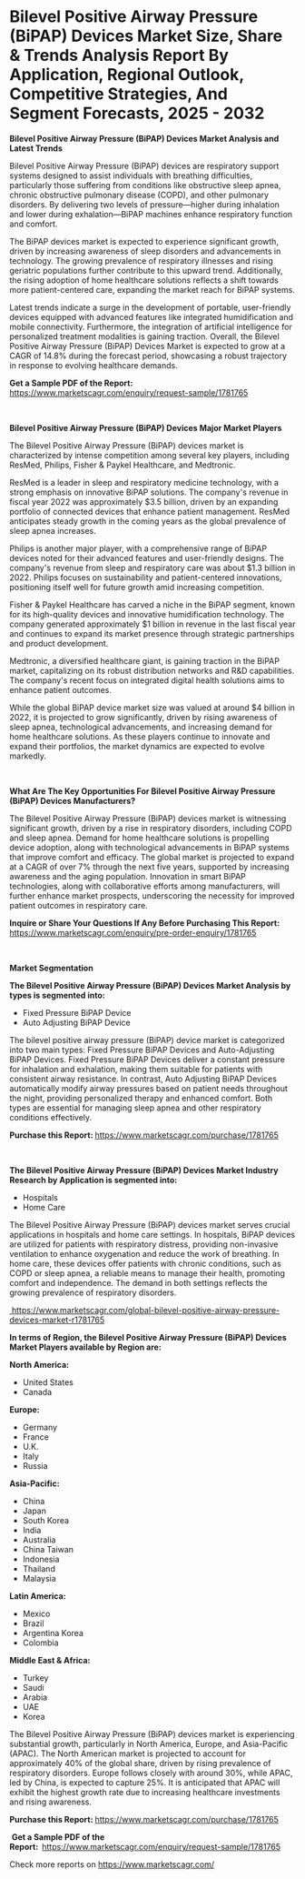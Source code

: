 <p><h1>Bilevel Positive Airway Pressure (BiPAP) Devices Market Size, Share & Trends Analysis Report By Application, Regional Outlook, Competitive Strategies, And Segment Forecasts, 2025 - 2032</h1></p><p><strong>Bilevel Positive Airway Pressure (BiPAP) Devices Market Analysis and Latest Trends</strong></p>
<p><p>Bilevel Positive Airway Pressure (BiPAP) devices are respiratory support systems designed to assist individuals with breathing difficulties, particularly those suffering from conditions like obstructive sleep apnea, chronic obstructive pulmonary disease (COPD), and other pulmonary disorders. By delivering two levels of pressure—higher during inhalation and lower during exhalation—BiPAP machines enhance respiratory function and comfort.</p><p>The BiPAP devices market is expected to experience significant growth, driven by increasing awareness of sleep disorders and advancements in technology. The growing prevalence of respiratory illnesses and rising geriatric populations further contribute to this upward trend. Additionally, the rising adoption of home healthcare solutions reflects a shift towards more patient-centered care, expanding the market reach for BiPAP systems.</p><p>Latest trends indicate a surge in the development of portable, user-friendly devices equipped with advanced features like integrated humidification and mobile connectivity. Furthermore, the integration of artificial intelligence for personalized treatment modalities is gaining traction. Overall, the Bilevel Positive Airway Pressure (BiPAP) Devices Market is expected to grow at a CAGR of 14.8% during the forecast period, showcasing a robust trajectory in response to evolving healthcare demands.</p></p>
<p><strong>Get a Sample PDF of the Report:&nbsp;</strong> <a href="https://www.marketscagr.com/enquiry/request-sample/1781765?utm_campaign=2194&utm_medium=2&utm_source=Github&utm_content=ia&utm_term=05032025&utm_id=bilevel-positive-airway-pressure-bipap-devices">https://www.marketscagr.com/enquiry/request-sample/1781765</a></p>
<p>&nbsp;</p>
<p><strong>Bilevel Positive Airway Pressure (BiPAP) Devices Major Market Players</strong></p>
<p><p>The Bilevel Positive Airway Pressure (BiPAP) devices market is characterized by intense competition among several key players, including ResMed, Philips, Fisher & Paykel Healthcare, and Medtronic. </p><p>ResMed is a leader in sleep and respiratory medicine technology, with a strong emphasis on innovative BiPAP solutions. The company's revenue in fiscal year 2022 was approximately $3.5 billion, driven by an expanding portfolio of connected devices that enhance patient management. ResMed anticipates steady growth in the coming years as the global prevalence of sleep apnea increases.</p><p>Philips is another major player, with a comprehensive range of BiPAP devices noted for their advanced features and user-friendly designs. The company's revenue from sleep and respiratory care was about $1.3 billion in 2022. Philips focuses on sustainability and patient-centered innovations, positioning itself well for future growth amid increasing competition.</p><p>Fisher & Paykel Healthcare has carved a niche in the BiPAP segment, known for its high-quality devices and innovative humidification technology. The company generated approximately $1 billion in revenue in the last fiscal year and continues to expand its market presence through strategic partnerships and product development.</p><p>Medtronic, a diversified healthcare giant, is gaining traction in the BiPAP market, capitalizing on its robust distribution networks and R&D capabilities. The company's recent focus on integrated digital health solutions aims to enhance patient outcomes.</p><p>While the global BiPAP device market size was valued at around $4 billion in 2022, it is projected to grow significantly, driven by rising awareness of sleep apnea, technological advancements, and increasing demand for home healthcare solutions. As these players continue to innovate and expand their portfolios, the market dynamics are expected to evolve markedly.</p></p>
<p>&nbsp;</p>
<p><strong>What Are The Key Opportunities For Bilevel Positive Airway Pressure (BiPAP) Devices Manufacturers?</strong></p>
<p><p>The Bilevel Positive Airway Pressure (BiPAP) devices market is witnessing significant growth, driven by a rise in respiratory disorders, including COPD and sleep apnea. Demand for home healthcare solutions is propelling device adoption, along with technological advancements in BiPAP systems that improve comfort and efficacy. The global market is projected to expand at a CAGR of over 7% through the next five years, supported by increasing awareness and the aging population. Innovation in smart BiPAP technologies, along with collaborative efforts among manufacturers, will further enhance market prospects, underscoring the necessity for improved patient outcomes in respiratory care.</p></p>
<p><strong>Inquire or Share Your Questions If Any Before Purchasing This Report:</strong> <a href="https://www.marketscagr.com/enquiry/pre-order-enquiry/1781765?utm_campaign=2194&utm_medium=2&utm_source=Github&utm_content=ia&utm_term=05032025&utm_id=bilevel-positive-airway-pressure-bipap-devices">https://www.marketscagr.com/enquiry/pre-order-enquiry/1781765</a></p>
<p>&nbsp;</p>
<p><strong>Market Segmentation</strong></p>
<p><strong>The Bilevel Positive Airway Pressure (BiPAP) Devices Market Analysis by types is segmented into:</strong></p>
<p><ul><li>Fixed Pressure BiPAP Device</li><li>Auto Adjusting BiPAP Device</li></ul></p>
<p><p>The bilevel positive airway pressure (BiPAP) device market is categorized into two main types: Fixed Pressure BiPAP Devices and Auto-Adjusting BiPAP Devices. Fixed Pressure BiPAP Devices deliver a constant pressure for inhalation and exhalation, making them suitable for patients with consistent airway resistance. In contrast, Auto Adjusting BiPAP Devices automatically modify airway pressures based on patient needs throughout the night, providing personalized therapy and enhanced comfort. Both types are essential for managing sleep apnea and other respiratory conditions effectively.</p></p>
<p><strong>Purchase this Report:&nbsp;</strong><a href="https://www.marketscagr.com/purchase/1781765?utm_campaign=2194&utm_medium=2&utm_source=Github&utm_content=ia&utm_term=05032025&utm_id=bilevel-positive-airway-pressure-bipap-devices">https://www.marketscagr.com/purchase/1781765</a></p>
<p>&nbsp;</p>
<p><strong>The Bilevel Positive Airway Pressure (BiPAP) Devices Market Industry Research by Application is segmented into:</strong></p>
<p><ul><li>Hospitals</li><li>Home Care</li></ul></p>
<p><p>The Bilevel Positive Airway Pressure (BiPAP) devices market serves crucial applications in hospitals and home care settings. In hospitals, BiPAP devices are utilized for patients with respiratory distress, providing non-invasive ventilation to enhance oxygenation and reduce the work of breathing. In home care, these devices offer patients with chronic conditions, such as COPD or sleep apnea, a reliable means to manage their health, promoting comfort and independence. The demand in both settings reflects the growing prevalence of respiratory disorders.</p></p>
<p><a href="https://www.marketscagr.com/global-bilevel-positive-airway-pressure-devices-market-r1781765?utm_campaign=2194&utm_medium=2&utm_source=Github&utm_content=ia&utm_term=05032025&utm_id=bilevel-positive-airway-pressure-bipap-devices">&nbsp;https://www.marketscagr.com/global-bilevel-positive-airway-pressure-devices-market-r1781765</a></p>
<p><strong>In terms of Region, the Bilevel Positive Airway Pressure (BiPAP) Devices Market Players available by Region are:</strong></p>
<p>
    <p> <strong> North America: </strong>
        <ul>
            <li>United States</li>
            <li>Canada</li>
        </ul>
        </p> 
    <p> <strong> Europe: </strong>
        <ul>
            <li>Germany</li>
            <li>France</li>
            <li>U.K.</li>
            <li>Italy</li>
            <li>Russia</li>
        </ul>
        </p> 
    <p> <strong> Asia-Pacific: </strong>
        <ul>
            <li>China</li>
            <li>Japan</li>
            <li>South Korea</li>
            <li>India</li>
            <li>Australia</li>
            <li>China Taiwan</li>
            <li>Indonesia</li>
            <li>Thailand</li>
            <li>Malaysia</li>
        </ul>
        </p> 
    <p> <strong> Latin America: </strong>
        <ul>
            <li>Mexico</li>
            <li>Brazil</li>
            <li>Argentina Korea</li>
            <li>Colombia</li>
        </ul>
        </p> 
    <p> <strong> Middle East & Africa: </strong>
        <ul>
            <li>Turkey</li>
            <li>Saudi</li>
            <li>Arabia</li>
            <li>UAE</li>
            <li>Korea</li>
        </ul>
    </p>
    </p>
<p><p>The Bilevel Positive Airway Pressure (BiPAP) devices market is experiencing substantial growth, particularly in North America, Europe, and Asia-Pacific (APAC). The North American market is projected to account for approximately 40% of the global share, driven by rising prevalence of respiratory disorders. Europe follows closely with around 30%, while APAC, led by China, is expected to capture 25%. It is anticipated that APAC will exhibit the highest growth rate due to increasing healthcare investments and rising awareness.</p></p>
<p><strong>Purchase this Report: </strong><a href="https://www.marketscagr.com/purchase/1781765?utm_campaign=2194&utm_medium=2&utm_source=Github&utm_content=ia&utm_term=05032025&utm_id=bilevel-positive-airway-pressure-bipap-devices">https://www.marketscagr.com/purchase/1781765</a></p>
<p>&nbsp;<strong>Get a Sample PDF of the Report:&nbsp;&nbsp;</strong><a href="https://www.marketscagr.com/enquiry/request-sample/1781765?utm_campaign=2194&utm_medium=2&utm_source=Github&utm_content=ia&utm_term=05032025&utm_id=bilevel-positive-airway-pressure-bipap-devices">https://www.marketscagr.com/enquiry/request-sample/1781765</a></p>
<p><strong></strong></p>
<p>Check more reports on <a href="https://www.marketscagr.com/?utm_campaign=2194&utm_medium=2&utm_source=Github&utm_content=ia&utm_term=05032025&utm_id=bilevel-positive-airway-pressure-bipap-devices">https://www.marketscagr.com/</a></p>